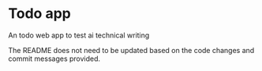# Todo app

An todo web app to test ai technical writing

The README does not need to be updated based on the code changes and commit messages provided.